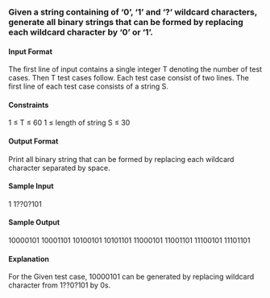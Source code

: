 ### Given a string containing of ‘0’, ‘1’ and ‘?’ wildcard characters, generate all binary strings that can be formed by replacing each wildcard character by ‘0’ or ‘1’.

#### Input Format
The first line of input contains a single integer T denoting the number of test cases. Then T test cases follow. Each test case consist of two lines. The first line of each test case consists of a string S.

#### Constraints
1 ≤ T ≤ 60 1 ≤ length of string S ≤ 30

#### Output Format
Print all binary string that can be formed by replacing each wildcard character separated by space.

#### Sample Input
1
1??0?101
#### Sample Output
10000101 10001101 10100101 10101101 11000101 11001101 11100101 11101101
#### Explanation
For the Given test case, 10000101 can be generated by replacing wildcard character from 1??0?101 by 0s.

